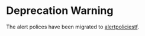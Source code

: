 # Deprecation Warning

The alert polices have been migrated to [alertpoliciestf](https://code.citrite.net/projects/CC/repos/alertpoliciestf/browse).
